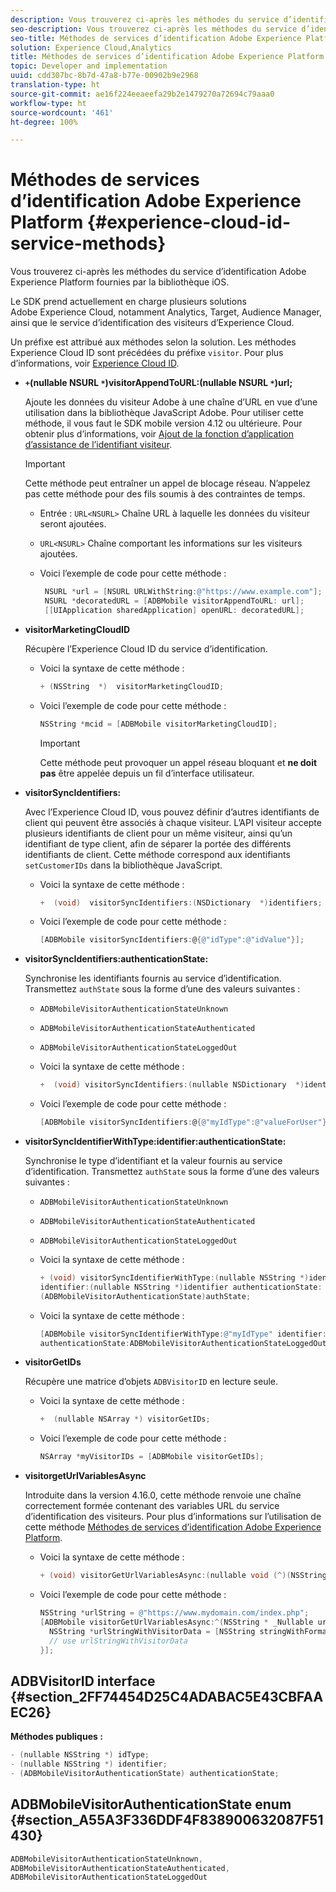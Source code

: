 ```yaml
---
description: Vous trouverez ci-après les méthodes du service d’identification Adobe Experience Platform fournies par la bibliothèque iOS.
seo-description: Vous trouverez ci-après les méthodes du service d’identification Adobe Experience Platform fournies par la bibliothèque iOS.
seo-title: Méthodes de services d’identification Adobe Experience Platform
solution: Experience Cloud,Analytics
title: Méthodes de services d’identification Adobe Experience Platform
topic: Developer and implementation
uuid: cdd307bc-8b7d-47a8-b77e-00902b9e2968
translation-type: ht
source-git-commit: ae16f224eeaeefa29b2e1479270a72694c79aaa0
workflow-type: ht
source-wordcount: '461'
ht-degree: 100%

---
```



# Méthodes de services d’identification Adobe Experience Platform {#experience-cloud-id-service-methods}

Vous trouverez ci-après les méthodes du service d’identification Adobe Experience Platform fournies par la bibliothèque iOS.

Le SDK prend actuellement en charge plusieurs solutions Adobe Experience Cloud, notamment Analytics, Target, Audience Manager, ainsi que le service d’identification des visiteurs d’Experience Cloud.

Un préfixe est attribué aux méthodes selon la solution. Les méthodes Experience Cloud ID sont précédées du préfixe `visitor`. Pour plus d’informations, voir [Experience Cloud ID](/help/ios/marketing-cloud/mcvid.md).

* **`+`(nullable NSURL `*`)visitorAppendToURL:(nullable NSURL `*`)url;**

   Ajoute les données du visiteur Adobe à une chaîne d’URL en vue d’une utilisation dans la bibliothèque JavaScript Adobe. Pour utiliser cette méthode, il vous faut le SDK mobile version 4.12 ou ultérieure. Pour obtenir plus d’informations, voir [Ajout de la fonction d’application d’assistance de l’identifiant visiteur](https://docs.adobe.com/content/help/fr-FR/id-service/using/id-service-api/methods/appendvisitorid.html).

   >[!IMPORTANT]
   >
   >Cette méthode peut entraîner un appel de blocage réseau. N’appelez pas cette méthode pour des fils soumis à des contraintes de temps.

   * Entrée : `URL<NSURL>`
Chaîne URL à laquelle les données du visiteur seront ajoutées.
   * `URL<NSURL>`
Chaîne comportant les informations sur les visiteurs ajoutées.

   * Voici l’exemple de code pour cette méthode :

      ```objective-c
       NSURL *url = [NSURL URLWithString:@"https://www.example.com"];  
       NSURL *decoratedURL = [ADBMobile visitorAppendToURL: url];  
       [[UIApplication sharedApplication] openURL: decoratedURL];  
      ```

* **visitorMarketingCloudID**

   Récupère l’Experience Cloud ID du service d’identification.

   * Voici la syntaxe de cette méthode :

      ```objective-c
      + (NSString  *)  visitorMarketingCloudID;
      ```

   * Voici l’exemple de code pour cette méthode :

      ```objective-c
      NSString *mcid = [ADBMobile visitorMarketingCloudID]; 
      ```

      >[!IMPORTANT]
      >
      >Cette méthode peut provoquer un appel réseau bloquant et **ne doit pas** être appelée depuis un fil d’interface utilisateur.

* **visitorSyncIdentifiers:**

   Avec l’Experience Cloud ID, vous pouvez définir d’autres identifiants de client qui peuvent être associés à chaque visiteur. L’API visiteur accepte plusieurs identifiants de client pour un même visiteur, ainsi qu’un identifiant de type client, afin de séparer la portée des différents identifiants de client. Cette méthode correspond aux identifiants `setCustomerIDs` dans la bibliothèque JavaScript.

   * Voici la syntaxe de cette méthode :

      ```objective-c
      +  (void)  visitorSyncIdentifiers:(NSDictionary  *)identifiers;
      ```

   * Voici l’exemple de code pour cette méthode :

      ```objective-c
      [ADBMobile visitorSyncIdentifiers:@{@"idType":@"idValue"}];
      ```

* **visitorSyncIdentifiers:authenticationState:**

   Synchronise les identifiants fournis au service d’identification. Transmettez `authState` sous la forme d’une des valeurs suivantes :

   * `ADBMobileVisitorAuthenticationStateUnknown`
   * `ADBMobileVisitorAuthenticationStateAuthenticated`
   * `ADBMobileVisitorAuthenticationStateLoggedOut`

   * Voici la syntaxe de cette méthode :

      ```objective-c
      +  (void) visitorSyncIdentifiers:(nullable NSDictionary  *)identifiers  authenticationState:(ADBMobileVisitorAuthenticationState)authState; 
      ```

   * Voici l’exemple de code pour cette méthode :

      ```objective-c
      [ADBMobile visitorSyncIdentifiers:@{@"myIdType":@"valueForUser"}  authenticationState:ADBMobileVisitorAuthenticationStateAuthenticated]; 
      ```

* **visitorSyncIdentifierWithType:identifier:authenticationState:**

   Synchronise le type d’identifiant et la valeur fournis au service d’identification. Transmettez `authState` sous la forme d’une des valeurs suivantes :

   * `ADBMobileVisitorAuthenticationStateUnknown`
   * `ADBMobileVisitorAuthenticationStateAuthenticated`
   * `ADBMobileVisitorAuthenticationStateLoggedOut`

   * Voici la syntaxe de cette méthode :

      ```objective-c
      + (void) visitorSyncIdentifierWithType:(nullable NSString *)identifierType  
      identifier:(nullable NSString *)identifier authenticationState:
      (ADBMobileVisitorAuthenticationState)authState; 
      ```

   * Voici la syntaxe de cette méthode :

      ```objective-c
      [ADBMobile visitorSyncIdentifierWithType:@"myIdType" identifier:@"valueForUser"  
      authenticationState:ADBMobileVisitorAuthenticationStateLoggedOut]; 
      ```

* **visitorGetIDs**

   Récupère une matrice d’objets `ADBVisitorID` en lecture seule.

   * Voici la syntaxe de cette méthode :

      ```objective-c
      +  (nullable NSArray *) visitorGetIDs;
      ```

   * Voici l’exemple de code pour cette méthode :

      ```objective-c
      NSArray *myVisitorIDs = [ADBMobile visitorGetIDs];
      ```

* **visitorgetUrlVariablesAsync**

   Introduite dans la version 4.16.0, cette méthode renvoie une chaîne correctement formée contenant des variables URL du service d’identification des visiteurs. Pour plus d’informations sur l’utilisation de cette méthode [Méthodes de services d’identification Adobe Experience Platform](/help/ios/reference/hybrid-app.md).

   * Voici la syntaxe de cette méthode :

      ```objectivec
      + (void) visitorGetUrlVariablesAsync:(nullable void (^)(NSString* __nullable urlVariables))callback;
      ```

   * Voici l’exemple de code pour cette méthode :

      ```objectivec
      NSString *urlString = @"https://www.mydomain.com/index.php"; 
      [ADBMobile visitorGetUrlVariablesAsync:^(NSString * _Nullable urlVariables) { 
        NSString *urlStringWithVisitorData = [NSString stringWithFormat:@"%@?%@", urlString, urlVariables]; 
        // use urlStringWithVisitorData 
      }];
      ```

## ADBVisitorID interface {#section_2FF74454D25C4ADABAC5E43CBFAAEC26}

**Méthodes publiques :**

```objective-c
- (nullable NSString *) idType; 
- (nullable NSString *) identifier; 
- (ADBMobileVisitorAuthenticationState) authenticationState; 
```

## ADBMobileVisitorAuthenticationState enum  {#section_A55A3F336DDF4F838900632087F51430}

```objective-c
ADBMobileVisitorAuthenticationStateUnknown, 
ADBMobileVisitorAuthenticationStateAuthenticated, 
ADBMobileVisitorAuthenticationStateLoggedOut
```

